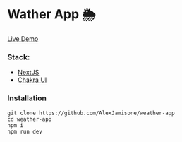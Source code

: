 # Wather App 🌦 
[Live Demo](https://weather-app-jet-seven.vercel.app/)
### Stack:
- [NextJS](nextjs.org)
- [Chakra UI](https://chakra-ui.com/)
### Installation
```
git clone https://github.com/AlexJamisone/weather-app
cd weather-app
npm i
npm run dev
```